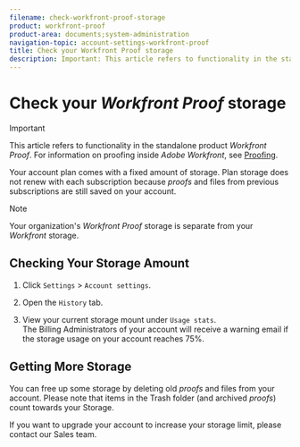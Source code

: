 ```yaml
---
filename: check-workfront-proof-storage
product: workfront-proof
product-area: documents;system-administration
navigation-topic: account-settings-workfront-proof
title: Check your Workfront Proof storage
description: Important: This article refers to functionality in the standalone product Workfront Proof. For information on proofing inside Adobe Workfront, see Proofing.
---
```


# Check your *Workfront Proof* storage

>[!IMPORTANT]
>
>This article refers to functionality in the standalone product *Workfront Proof*. For information on proofing inside *Adobe Workfront*, see [Proofing](../../../review-and-approve-work/proofing/proofing.md).

Your account plan comes with a fixed amount of storage. Plan storage does not renew with each subscription because&nbsp;*proofs* and files from previous subscriptions are still saved on your account.

>[!NOTE]
>
>Your organization's *Workfront Proof* storage is separate from your *Workfront* storage.

## Checking Your Storage Amount

1. Click `Settings` > `Account settings`.

1. Open the `History` tab.
1. View your current storage mount under `Usage stats`.  
   The Billing Administrators of your account will receive a warning email if the storage usage on your account&nbsp;reaches 75%.

## Getting More Storage

You can free up some storage by deleting old *proofs* and files from your account. Please note that items in the&nbsp;Trash&nbsp;folder (and archived *proofs*) count towards your Storage.&nbsp;

If you want to upgrade your account to increase your storage limit, please contact our Sales team.
